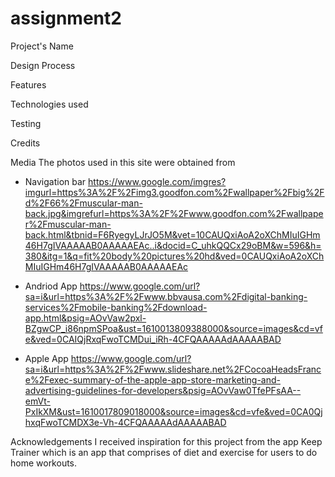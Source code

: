 # assignment2

Project's Name
<!--One or two paragraphs providing an overview of your project. Tell us about your project.

Essentially, this part is your sales pitch.-->

Design Process
<!-- Provide us insights about your design process, focusing on who this website is for, what it is that they want to achieve and how your project is the best way to help them achieve these things.

In particular, as part of this section we recommend that you provide a list of User Stories, with the following general structure:

As a user type, I want to perform an action, so that I can achieve a goal.
This section is also where you would share links to any wireframes, mockups, diagrams etc. that you created as part of the design process. These files should themselves either be included as a pdf file in the project itself (in an separate directory) Include the Adobe XD wireframe as a folder. You can include the XD share url.-->


Features
<!-- In this section, you should go over the different parts of your project, and describe each in a sentence or so.

Existing Features
Feature 1 - allows users X to achieve Y, by having them fill out Z
...
In addition, you may also use this section to discuss plans for additional features to be implemented in the future:

Features Left to Implement
Another feature idea-->

Technologies used
<!-- In this section, you should mention all of the languages, frameworks, libraries, and any other tools that you have used to construct this project. For each, provide its name, a link to its official site and a short sentence of why it was used.

JQuery
The project uses JQuery to simplify DOM manipulation.-->

Testing
<!-- For any scenarios that have not been automated, test the user stories manually and provide as much detail as is relevant. A particularly useful form for describing your testing process is via scenarios, such as:

Contact form:
Go to the "Contact Us" page
Try to submit the empty form and verify that an error message about the required fields appears
Try to submit the form with an invalid email address and verify that a relevant error message appears
Try to submit the form with all inputs valid and verify that a success message appears.
In addition, you should mention in this section how your project looks and works on different browsers and screen sizes.

You should also mention in this section any interesting bugs or problems you discovered during your testing, even if you haven't addressed them yet.

If this section grows too long, you may want to split it off into a separate file and link to it from here.-->


Credits
<!-- Content
The text for section Y was copied from the Wikipedia article Z-->

Media
The photos used in this site were obtained from

- Navigation bar
    https://www.google.com/imgres?imgurl=https%3A%2F%2Fimg3.goodfon.com%2Fwallpaper%2Fbig%2Fd%2F66%2Fmuscular-man-back.jpg&imgrefurl=https%3A%2F%2Fwww.goodfon.com%2Fwallpaper%2Fmuscular-man-back.html&tbnid=F6RyegyLJrJO5M&vet=10CAUQxiAoA2oXChMIuIGHm46H7gIVAAAAAB0AAAAAEAc..i&docid=C_uhkQQCx29oBM&w=596&h=380&itg=1&q=fit%20body%20pictures%20hd&ved=0CAUQxiAoA2oXChMIuIGHm46H7gIVAAAAAB0AAAAAEAc

- Andriod App
  https://www.google.com/url?sa=i&url=https%3A%2F%2Fwww.bbvausa.com%2Fdigital-banking-services%2Fmobile-banking%2Fdownload-app.html&psig=AOvVaw2pxl-BZgwCP_i86npmSPoa&ust=1610013809388000&source=images&cd=vfe&ved=0CAIQjRxqFwoTCMDui_iRh-4CFQAAAAAdAAAAABAD

- Apple App
  https://www.google.com/url?sa=i&url=https%3A%2F%2Fwww.slideshare.net%2FCocoaHeadsFrance%2Fexec-summary-of-the-apple-app-store-marketing-and-advertising-guidelines-for-developers&psig=AOvVaw0TfePFsAA--emVt-PxIkXM&ust=1610017809018000&source=images&cd=vfe&ved=0CA0QjhxqFwoTCMDX3e-Vh-4CFQAAAAAdAAAAABAD



Acknowledgements
I received inspiration for this project from the app Keep Trainer which is an app that comprises of diet and exercise for users to do home workouts.